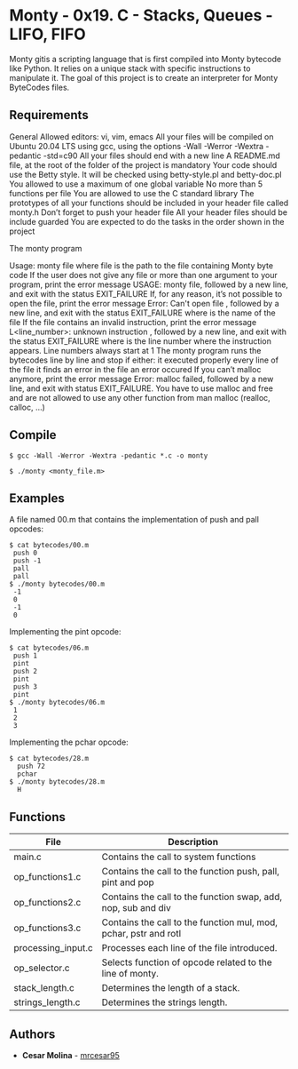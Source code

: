# Monty - 0x19. C - Stacks, Queues - LIFO, FIFO

Monty gitis a scripting language that is first compiled into Monty bytecode like Python. It relies on a unique stack with specific instructions to manipulate it. The goal of this project is to create an interpreter for Monty ByteCodes files.

## Requirements

General
Allowed editors: vi, vim, emacs
All your files will be compiled on Ubuntu 20.04 LTS using gcc, using the options -Wall -Werror -Wextra -pedantic -std=c90
All your files should end with a new line
A README.md file, at the root of the folder of the project is mandatory
Your code should use the Betty style. It will be checked using betty-style.pl and betty-doc.pl
You allowed to use a maximum of one global variable
No more than 5 functions per file
You are allowed to use the C standard library
The prototypes of all your functions should be included in your header file called monty.h
Don’t forget to push your header file
All your header files should be include guarded
You are expected to do the tasks in the order shown in the project

The monty program

Usage: monty file
where file is the path to the file containing Monty byte code
If the user does not give any file or more than one argument to your program, print the error message USAGE: monty file, followed by a new line, and exit with the status EXIT_FAILURE
If, for any reason, it’s not possible to open the file, print the error message Error: Can't open file <file>, followed by a new line, and exit with the status EXIT_FAILURE
where <file> is the name of the file
If the file contains an invalid instruction, print the error message L<line_number>: unknown instruction <opcode>, followed by a new line, and exit with the status EXIT_FAILURE
where is the line number where the instruction appears.
Line numbers always start at 1
The monty program runs the bytecodes line by line and stop if either:
it executed properly every line of the file
it finds an error in the file
an error occured
If you can’t malloc anymore, print the error message Error: malloc failed, followed by a new line, and exit with status EXIT_FAILURE.
You have to use malloc and free and are not allowed to use any other function from man malloc (realloc, calloc, …)
## Compile

```
$ gcc -Wall -Werror -Wextra -pedantic *.c -o monty

$ ./monty <monty_file.m>
```

## Examples

A file named 00.m that contains the implementation of push and pall opcodes:

    $ cat bytecodes/00.m
     push 0
     push -1
     pall
     pall
    $ ./monty bytecodes/00.m
     -1
     0
     -1
     0

Implementing the pint opcode:

    $ cat bytecodes/06.m
     push 1
	 pint
	 push 2
	 pint
	 push 3
	 pint
	$ ./monty bytecodes/06.m
	 1
	 2
	 3

Implementing the pchar opcode:

    $ cat bytecodes/28.m
      push 72
      pchar
    $ ./monty bytecodes/28.m
      H

## Functions

| File               | Description                                                      |
| ------------------ | ---------------------------------------------------------------- |
| main.c             | Contains the call to system functions                            |
| op_functions1.c    | Contains the call to the function push, pall, pint and pop       |
| op_functions2.c    | Contains the call to the function swap, add, nop, sub and div    |
| op_functions3.c    | Contains the call to the function mul, mod, pchar, pstr and rotl |
| processing_input.c | Processes each line of the file introduced.                      |
| op_selector.c      | Selects function of opcode related to the line of monty.         |
| stack_length.c     | Determines the length of a stack.                                |
| strings_length.c   | Determines the strings length.                                   |

## Authors

- **Cesar Molina** - [mrcesar95](https://github.com/mrcesar95)

